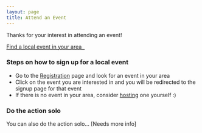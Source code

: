 ```yaml
---
layout: page
title: Attend an Event
---
```


Thanks for your interest in attending an event!

<a class="btn btn-lg btn-default btn-next btn-xs-full" href="{{ '/register/' | prepend: site.baseurl }}">Find a local event in your area&nbsp;&nbsp;<i class="fa fa-play" aria-hidden="true"></i></a>

### Steps on how to sign up for a local event

* Go to the <a href="{{ '/register/' | prepend: site.baseurl }}">Registration</a> page and look for an event in your area
* Click on the event you are interested in and you will be redirected to the signup page for that event
* If there is no event in your area, consider <a href="{{ '/host/' | prepend: site.baseurl }}">hosting</a> one yourself :)

### Do the action solo

You can also do the action solo... [Needs more info]